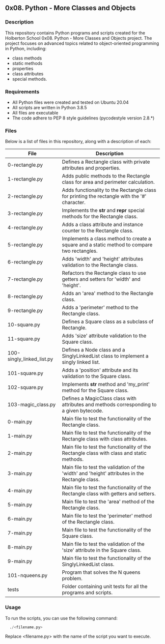 ## 0x08. Python - More Classes and Objects

### Description
This repository contains Python programs and scripts created for the Holberton School 0x08. Python - More Classes and Objects project. The project focuses on advanced topics related to object-oriented programming in Python, including:
- class methods
- static methods
- properties
- class attributes
- special methods.


### Requirements
- All Python files were created and tested on Ubuntu 20.04
- All scripts are written in Python 3.8.5
- All files are executable
- The code adhere to PEP 8 style guidelines (pycodestyle version 2.8.*)

### Files
Below is a list of files in this repository, along with a description of each:

| File                  | Description                                    |
|-----------------------|------------------------------------------------|
| 0-rectangle.py        | Defines a Rectangle class with private attributes and properties.    |
| 1-rectangle.py        | Adds public methods to the Rectangle class for area and perimeter calculation.  |
| 2-rectangle.py        | Adds functionality to the Rectangle class for printing the rectangle with the '#' character. |
| 3-rectangle.py        | Implements the __str__ and __repr__ special methods for the Rectangle class. |
| 4-rectangle.py        | Adds a class attribute and instance counter to the Rectangle class. |
| 5-rectangle.py        | Implements a class method to create a square and a static method to compare two rectangles. |
| 6-rectangle.py        | Adds 'width' and 'height' attributes validation to the Rectangle class. |
| 7-rectangle.py        | Refactors the Rectangle class to use getters and setters for 'width' and 'height'. |
| 8-rectangle.py        | Adds an 'area' method to the Rectangle class. |
| 9-rectangle.py        | Adds a 'perimeter' method to the Rectangle class. |
| 10-square.py          | Defines a Square class as a subclass of Rectangle. |
| 11-square.py          | Adds 'size' attribute validation to the Square class. |
| 100-singly_linked_list.py   | Defines a Node class and a SinglyLinkedList class to implement a singly linked list. |
| 101-square.py         | Adds a 'position' attribute and its validation to the Square class. |
| 102-square.py         | Implements __str__ method and 'my_print' method for the Square class. |
| 103-magic_class.py    | Defines a MagicClass class with attributes and methods corresponding to a given bytecode. |
| 0-main.py             | Main file to test the functionality of the Rectangle class. |
| 1-main.py             | Main file to test the functionality of the Rectangle class with class attributes. |
| 2-main.py             | Main file to test the functionality of the Rectangle class with class and static methods. |
| 3-main.py             | Main file to test the validation of the 'width' and 'height' attributes in the Rectangle class. |
| 4-main.py             | Main file to test the functionality of the Rectangle class with getters and setters. |
| 5-main.py             | Main file to test the 'area' method of the Rectangle class. |
| 6-main.py             | Main file to test the 'perimeter' method of the Rectangle class. |
| 7-main.py            | Main file to test the functionality of the Square class. |
| 8-main.py            | Main file to test the validation of the 'size' attribute in the Square class. |
| 9-main.py           | Main file to test the functionality of the SinglyLinkedList class. |
| 101-nqueens.py        | Program that solves the N queens problem. |
| tests                | Folder containing unit tests for all the programs and scripts. |

### Usage
To run the scripts, you can use the following command:

```python
  ./<filename.py>
```
Replace <filename.py> with the name of the script you want to execute.
